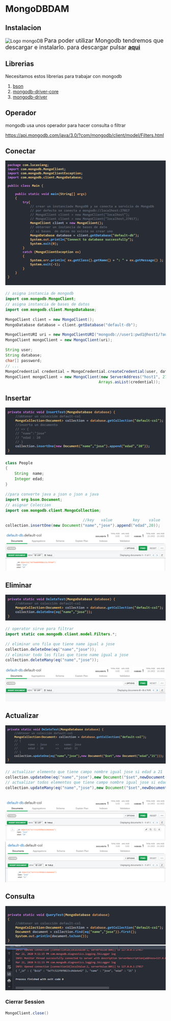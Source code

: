 #  MongoDBDAM
## Instalacion

![Logo mongoDB](https://upload.wikimedia.org/wikipedia/commons/9/93/MongoDB_Logo.svg)
<font size = 4 > Para poder utilizar Mongodb tendremos que descargar e instalarlo.
para descargar pulsar  __[aqui](https://www.mongodb.com/download-center/community)__ </font>

## Librerias

Necesitamos estos librerias para trabajar con mongodb

1. [bson](https://mvnrepository.com/artifact/org.mongodb/bson)
2. [mongodb-driver-core](https://mvnrepository.com/artifact/org.mongodb/mongodb-driver-core)
3. [mongodb-driver](https://mvnrepository.com/artifact/org.mongodb/mongodb-driver)

## Operador

mongodb usa unos operador para hacer consulta o filtrar

https://api.mongodb.com/java/3.0/?com/mongodb/client/model/Filters.html

## Conectar

![image-20200227191113013](https://github.com/RichardEnriquez/MongoDB/blob/master/Image/11.png)

~~~java
// asigna instancia de mongodb
import com.mongodb.MongoClient;
// asigna instancia de bases de datos
import com.mongodb.client.MongoDatabase;
~~~

~~~java
MongoClient client = new MongoClient();
MongoDatabase database = client.getDatabase("default-db");
~~~
~~~java
MongoClientURI uri = new MongoClientURI("mongodb://user1:pwd1@host1/?authSource=db1");
MongoClient mongoClient = new MongoClient(uri);
~~~
~~~java
String user; 
String database; 
char[] password; 
// ...
MongoCredential credential = MongoCredential.createCredential(user, database, password);
MongoClient mongoClient = new MongoClient(new ServerAddress("host1", 27017),
                                         Arrays.asList(credential));
~~~					 
## Insertar

![2](https://github.com/RichardEnriquez/MongoDB/blob/master/Image/2.png)

~~~java
class People
{
    String  name;
    Integer edad;
}
~~~

~~~java
//para converte java a json o json a java
import org.bson.Document;
// asignar Coleccion
import com.mongodb.client.MongoCollection;
~~~

~~~java	
								  //key   value         key    value
collection.insertOne(new Document("name","jose").append("edad",20));
~~~
![3](https://github.com/RichardEnriquez/MongoDB/blob/master/Image/3.png)

## Eliminar

![4](https://github.com/RichardEnriquez/MongoDB/blob/master/Image/4.png)

~~~java
// operator sirve para filtrar
import static com.mongodb.client.model.Filters.*;
~~~
~~~java
// eliminar uno fila que tiene name igual a jose
collection.deleteOne(eq("name","jose"));
// eliminar todo los filas que tiene name igual a jose
collection.deleteMany(eq("name","jose"));
~~~

![5](https://github.com/RichardEnriquez/MongoDB/blob/master/Image/5.png)

## Actualizar

![6](https://github.com/RichardEnriquez/MongoDB/blob/master/Image/6.png)

~~~java
// actualizar elemento que tiene campo nombre igual jose si edad a 21
collection.updateOne(eq("name","jose"),new Document("$set",newDocument("edad","21")));
// actualizar todos elementos que tiene campo nombre igual jose si edad a 21 
collection.updateMany(eq("name","jose"),new Document("$set",newDocument("edad","21")));
    
~~~
![7](https://github.com/RichardEnriquez/MongoDB/blob/master/Image/7.png)
![8](https://github.com/RichardEnriquez/MongoDB/blob/master/Image/8.png)

## Consulta
![9](https://github.com/RichardEnriquez/MongoDB/blob/master/Image/9.png)
![10](https://github.com/RichardEnriquez/MongoDB/blob/master/Image/10.png)

### Cierrar Session
~~~java
MongoClient.close()
~~~
